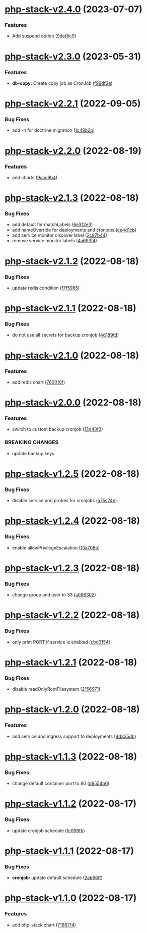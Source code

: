 # [php-stack-v2.4.0](https://github.com/MakairaIO/helm-charts/compare/php-stack-v2.3.0...php-stack-v2.4.0) (2023-07-07)


### Features

* Add suspend option ([9daf8e9](https://github.com/MakairaIO/helm-charts/commit/9daf8e90c9780a94764540645314bfac6dda26f3))

# [php-stack-v2.3.0](https://github.com/MakairaIO/helm-charts/compare/php-stack-v2.2.1...php-stack-v2.3.0) (2023-05-31)


### Features

* **db-copy:** Create copy job as CronJob ([f99df2e](https://github.com/MakairaIO/helm-charts/commit/f99df2eea5f9786c0750cd21d989786de4e6a2f1))

# [php-stack-v2.2.1](https://github.com/MakairaIO/helm-charts/compare/php-stack-v2.2.0...php-stack-v2.2.1) (2022-09-05)


### Bug Fixes

* add -n for doctrine migration ([1c48b2b](https://github.com/MakairaIO/helm-charts/commit/1c48b2b5a4517b847fb6be5cfb21052c7a37da38))

# [php-stack-v2.2.0](https://github.com/MakairaIO/helm-charts/compare/php-stack-v2.1.3...php-stack-v2.2.0) (2022-08-19)


### Features

* add charts ([9aac6b4](https://github.com/MakairaIO/helm-charts/commit/9aac6b40b04de04960dfec8af8f7e9bec42ba252))

# [php-stack-v2.1.3](https://github.com/MakairaIO/helm-charts/compare/php-stack-v2.1.2...php-stack-v2.1.3) (2022-08-18)


### Bug Fixes

* add default for matchLabels ([6e3f2e3](https://github.com/MakairaIO/helm-charts/commit/6e3f2e3f8b28cb08c41b9447ee46f4252c7dadef))
* add nameOverride for deployments and cronjobs ([ce4d1cb](https://github.com/MakairaIO/helm-charts/commit/ce4d1cb3ae5d1b20e9da108e3fb292e139d8e856))
* add service monitor discover label ([2c87b44](https://github.com/MakairaIO/helm-charts/commit/2c87b4407dc81a7ba5ad11e2dd0c432c5ca4368c))
* remove service monitor labels ([4a693f4](https://github.com/MakairaIO/helm-charts/commit/4a693f4dbbb78b1c0fdcffd307b3bb9a39aec008))

# [php-stack-v2.1.2](https://github.com/MakairaIO/helm-charts/compare/php-stack-v2.1.1...php-stack-v2.1.2) (2022-08-18)


### Bug Fixes

* update redis condition ([f7f5985](https://github.com/MakairaIO/helm-charts/commit/f7f5985cc2ec593bd4b00889802979aade041301))

# [php-stack-v2.1.1](https://github.com/MakairaIO/helm-charts/compare/php-stack-v2.1.0...php-stack-v2.1.1) (2022-08-18)


### Bug Fixes

* do not use all secrets for backup cronjob ([4d189fd](https://github.com/MakairaIO/helm-charts/commit/4d189fd104f69b4431c5f285bcce1ce5eade5bf6))

# [php-stack-v2.1.0](https://github.com/MakairaIO/helm-charts/compare/php-stack-v2.0.0...php-stack-v2.1.0) (2022-08-18)


### Features

* add redis chart ([760010f](https://github.com/MakairaIO/helm-charts/commit/760010f8d708453c37c6d0dfb0f3ead9da69b7eb))

# [php-stack-v2.0.0](https://github.com/MakairaIO/helm-charts/compare/php-stack-v1.2.5...php-stack-v2.0.0) (2022-08-18)


### Features

* switch to custom backup cronjob ([13d43f3](https://github.com/MakairaIO/helm-charts/commit/13d43f3377726fab624721f21563a14a4da0c023))


### BREAKING CHANGES

* update backup keys

# [php-stack-v1.2.5](https://github.com/MakairaIO/helm-charts/compare/php-stack-v1.2.4...php-stack-v1.2.5) (2022-08-18)


### Bug Fixes

* disable service and probes for cronjobs ([a75c74e](https://github.com/MakairaIO/helm-charts/commit/a75c74e9f8ee7c13bb82bef46f1a9cbf590f64e4))

# [php-stack-v1.2.4](https://github.com/MakairaIO/helm-charts/compare/php-stack-v1.2.3...php-stack-v1.2.4) (2022-08-18)


### Bug Fixes

* enable allowPrivilegeEscalation ([10a708b](https://github.com/MakairaIO/helm-charts/commit/10a708b1b59be00a4f37e9ff09dfae0461d8327d))

# [php-stack-v1.2.3](https://github.com/MakairaIO/helm-charts/compare/php-stack-v1.2.2...php-stack-v1.2.3) (2022-08-18)


### Bug Fixes

* change group and user to 33 ([a096302](https://github.com/MakairaIO/helm-charts/commit/a09630276b2a0634a11ad0e5210dc4294f0daed5))

# [php-stack-v1.2.2](https://github.com/MakairaIO/helm-charts/compare/php-stack-v1.2.1...php-stack-v1.2.2) (2022-08-18)


### Bug Fixes

* only print PORT if service is enabled ([cbd3154](https://github.com/MakairaIO/helm-charts/commit/cbd3154817742e9483dd0eb9349e85ba7cd0ba63))

# [php-stack-v1.2.1](https://github.com/MakairaIO/helm-charts/compare/php-stack-v1.2.0...php-stack-v1.2.1) (2022-08-18)


### Bug Fixes

* disable readOnlyRootFilesystem ([2156971](https://github.com/MakairaIO/helm-charts/commit/2156971978432839603c8fe455313c9005c7c27b))

# [php-stack-v1.2.0](https://github.com/MakairaIO/helm-charts/compare/php-stack-v1.1.3...php-stack-v1.2.0) (2022-08-18)


### Features

* add service and ingress support to deployments ([4d335db](https://github.com/MakairaIO/helm-charts/commit/4d335db937595f6568495fd94a7865e8b7366ad2))

# [php-stack-v1.1.3](https://github.com/MakairaIO/helm-charts/compare/php-stack-v1.1.2...php-stack-v1.1.3) (2022-08-18)


### Bug Fixes

* change default container port to 80 ([d9554b6](https://github.com/MakairaIO/helm-charts/commit/d9554b6a357ba2efaf9f17c35cc17cc963e578c3))

# [php-stack-v1.1.2](https://github.com/MakairaIO/helm-charts/compare/php-stack-v1.1.1...php-stack-v1.1.2) (2022-08-17)


### Bug Fixes

* update cronjob schedule ([fc098fb](https://github.com/MakairaIO/helm-charts/commit/fc098fbbcac1f11be6b9c7a5fb80730a0ce64b17))

# [php-stack-v1.1.1](https://github.com/MakairaIO/helm-charts/compare/php-stack-v1.1.0...php-stack-v1.1.1) (2022-08-17)


### Bug Fixes

* **cronjob:** update default schedule ([2ab66ff](https://github.com/MakairaIO/helm-charts/commit/2ab66ff4b308eb6be692f059a289434aeebdc706))

# [php-stack-v1.1.0](https://github.com/MakairaIO/helm-charts/compare/php-stack-v1.0.0...php-stack-v1.1.0) (2022-08-17)


### Features

* add php-stack chart ([7166714](https://github.com/MakairaIO/helm-charts/commit/716671481e73f473819c2931c2f23d52a2aef216))
